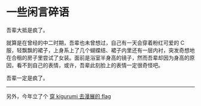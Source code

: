 # 一些闲言碎语

吾辈大抵是疯了。

就算是在曾经的中二时期，吾辈也未曾想过，自己有一天会穿着粉红可爱的 C 服，轻飘飘的裙子，上身系上了几个蝴蝶结、裙子内里还有一层内衬，突发奇想地在合租的房子里尝试了女装。面前是浴室半身高的镜子，然而吾辈却因为身高的原因，看不到自己的表情，或许，吾辈此刻脸上的表情一定很奇怪吧。

吾辈一定是疯了。

---

另外，今年立了个 [穿 kigurumi 去漫展的 flag](https://blog.rxliuli.com/p/9eb819d95b5143c7844cacb6d6650c59/)
